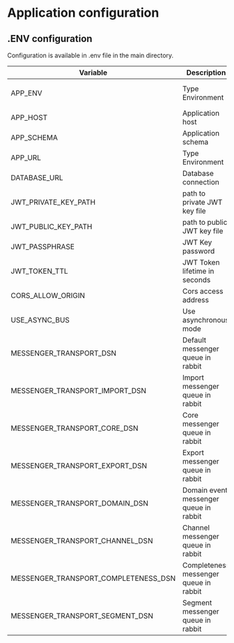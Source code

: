 # Application configuration

## .ENV configuration 

Configuration is available in .env file in the main directory.

| Variable              | Description                              | Default           | Options                       |
|-----------------------|------------------------------------------|-------------------|-------------------------------|
| APP_ENV               | Type Environment                         | dev               | prod, dev, test               |
| APP_HOST              | Application host                         | ergonode.local    |                               |
| APP_SCHEMA            | Application schema                       | http              | http, https                   |
| APP_URL               | Type Environment                         | http://ergonode.local |                           |
| DATABASE_URL          | Database connection                      | pgsql://postgres:123@127.0.0.1:5432/ergonode |    |
| JWT_PRIVATE_KEY_PATH  | path to private JWT key file             | config/jwt/private.pem                       |    |
| JWT_PUBLIC_KEY_PATH   | path to public JWT key file              | config/jwt/public.pem                        |    |
| JWT_PASSPHRASE        | JWT Key password                         | 1234                                         |    |
| JWT_TOKEN_TTL         | JWT Token lifetime in seconds            | 86400                                        |    |
| CORS_ALLOW_ORIGIN     | Cors access address                      | ^http?://localhost:3000\|$                   |    |
| USE_ASYNC_BUS         | Use asynchronous mode                    | false                                        |    |
| MESSENGER_TRANSPORT_DSN         | Default messenger queue in rabbit | amqp://guest:guest@localhost:5672/%2f/messages | |
| MESSENGER_TRANSPORT_IMPORT_DSN  | Import messenger queue in rabbit  | amqp://guest:guest@localhost:5672/%2f/imports  | |
| MESSENGER_TRANSPORT_CORE_DSN    | Core messenger queue in rabbit    | amqp://guest:guest@localhost:5672/%2f/core     | |
| MESSENGER_TRANSPORT_EXPORT_DSN  | Export messenger queue in rabbit  | amqp://guest:guest@localhost:5672/%2f/exports  | |
| MESSENGER_TRANSPORT_DOMAIN_DSN | Domain event messenger queue in rabbit | amqp://guest:guest@localhost:5672/%2f/domain  | |
| MESSENGER_TRANSPORT_CHANNEL_DSN | Channel messenger queue in rabbit | amqp://guest:guest@localhost:5672/%2f/channel  | |
| MESSENGER_TRANSPORT_COMPLETENESS_DSN | Completeness messenger queue in rabbit | amqp://guest:guest@localhost:5672/%2f/completeness  | |
| MESSENGER_TRANSPORT_SEGMENT_DSN | Segment messenger queue in rabbit | amqp://guest:guest@localhost:5672/%2f/segment  | |